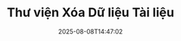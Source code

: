 ---
############################# Static ############################
layout: "family"
date:  2025-08-08T14:47:02
draft: false

product: "Redaction"
product_tag: "redaction"

lang: vi

############################# Head ############################
head_title: "Giải pháp Xóa Dữ liệu Tài liệu. Chỉnh sửa hoặc xóa bất kỳ dữ liệu nhạy cảm nào."
head_description: "Xóa, ẩn hoặc che giấu văn bản, hình ảnh, hoặc siêu dữ liệu trong PDF, tài liệu Word, bảng tính Excel, bài thuyết trình PowerPoint, hình ảnh và nhiều hơn nữa. Sử dụng thư viện của chúng tôi trong các ứng dụng .NET, Java, Python hoặc ứng dụng trên đám mây."

############################# Header ############################
title: "Thư viện Xóa Dữ liệu Tài liệu"
description:  |
  Ẩn hoặc xóa thông tin cá nhân từ các loại tệp khác nhau.

  Chỉnh sửa văn bản hoặc hình ảnh để loại bỏ nội dung nhạy cảm.

  Quản lý siêu dữ liệu tệp với các tính năng nâng cao của chúng tôi.

############################# Supported Platforms ###############################
supported_platforms:
  enable: true
  head_title: "Chọn Nền Tảng Của Bạn"
  title: "Tính Độc Lập Nền Tảng"
  description: "Thư viện GroupDocs.Redaction hỗ trợ các hệ điều hành và frameworks sau:"
  details_link_title: "Tìm hiểu thêm"

  items:
    # items loop
    - title: ".NET"
      description: GroupDocs.Redaction .NET 
      color: "blue"
      tag: "net"
      link: "/redaction/net/"
      features_link: "https://docs.groupdocs.com/redaction/net/system-requirements/"
      features:
          # features loop
          - rows: "2"
            content: |
                    .NET Framework 4.6.2 or higher <br> .NET Core 3.1 or higher
      
          # features loop
          - rows: "4"
            content: |
                    Windows <br> Linux <br> Mac OS <br> Microsoft Azure
      
          # features loop
          - rows: "3"
            content: |
                    Microsoft Visual Studio <br> JetBrains Rider <br> Microsoft Visual Code
      
          # features loop
          - rows: "1"
            content: |
                    30+ file formats
      

    # items loop
    - title: "Java"
      description: GroupDocs.Redaction Java
      color: "red"
      tag: "java"
      link: "/redaction/java/"
      features_link: "https://docs.groupdocs.com/redaction/java/system-requirements/"
      features:
          # features loop
          - rows: "2"
            content: |
                    Java 8 or higher <br> Kotlin
      
          # features loop
          - rows: "4"
            content: |
                    Windows <br> Linux <br> Mac OS
      
          # features loop
          - rows: "3"
            content: |
                    IntelliJ IDEA <br> Eclipse <br> NetBeans
      
          # features loop
          - rows: "1"
            content: |
                    30+ file formats

    # items loop
    - title: "Python"
      description: GroupDocs.Redaction Python
      color: "yellow"
      tag: "python-net"
      link: "/redaction/python-net/"
      features_link: "https://docs.groupdocs.com/redaction/python-net/system-requirements/"
      features:
          # features loop
          - rows: "2"
            content: |
                    Python 3.9+ and .Net 6+
      
          # features loop
          - rows: "4"
            content: |
                    Windows <br> Linux <br> Mac OS
      
          # features loop
          - rows: "3"
            content: |
                    IDLE <br> PyCharm <br> Visual Studio Code
      
          # features loop
          - rows: "1"
            content: |
                    30+ file formats

############################# Features ###############################
features:
  enable: true
  title: "GroupDocs.Redaction Tóm Lược"
  description: "Giải pháp quản lý nội dung trong PDF, tài liệu Office, hình ảnh và các tệp kinh doanh khác."

  items:
    # items loop
    - icon: "text"
      title: "Xóa hoặc Chỉnh sửa Văn bản"
      content: "Tìm và xóa văn bản nhạy cảm trong tài liệu của bạn."

    # items loop
    - icon: "image"
      title: "Xóa Hình ảnh"
      content: "Ẩn các khu vực hình ảnh trong tệp của bạn một cách hiệu quả."

    # items loop
    - icon: "template"
      title: "Quản lý Siêu dữ liệu"
      content: "Xóa hoặc thay thế siêu dữ liệu như tác giả trong tài liệu Word hoặc dữ liệu EXIF trong hình ảnh."

    # items loop
    - icon: "pdf"
      title: "Các Tính năng Nâng cao"
      content: "Tìm kiếm dữ liệu để xóa bằng cách sử dụng biểu thức chính quy hoặc tích hợp AI."

############################# Code samples ############################
code_samples:
  enable: true
  title: "Mẫu Mã GroupDocs.Redaction"
  description: "Các trường hợp sử dụng điển hình của các thao tác xóa dữ liệu trong GroupDocs.Redaction."
  items:
    # code sample loop
    - title: "Cách Xóa Văn bản trong Tài liệu PDF"
      content: |
       GroupDocs.Redaction là giải pháp tốt nhất để xóa văn bản trong tài liệu của bạn chỉ với vài bước.
      samples:
        - language: "C#"
          color: "blue"
          content: |
            ```csharp {style=abap}   
            // Gửi đường dẫn tệp cần xóa cho một instance của Redactor
            using (Redactor redactor  = new Redactor("source.pdf"))
            {
                // Cung cấp các tùy chọn xóa
                var redaction = new ExactPhraseRedaction("Sensitive data", new ReplacementOptions("[hidden]"));

                // Xóa và lưu kết quả
                redactor.Apply(redaction);

                var outputFile = redactor.Save();
            }   
            ```
        - language: "Java"
          color: "red"
          content: |
            ```java {style=abap}   
            // Gửi đường dẫn tệp cần xóa cho một instance của Redactor
            final Redactor redactor  = new Redactor("source.pdf");

            try 
            {
                // Cung cấp các tùy chọn xóa
                ExactPhraseRedaction redaction = new ExactPhraseRedaction("Sensitive data", new ReplacementOptions("[hidden]"));

                // Xóa và lưu kết quả
                redactor.apply(redaction);
                redactor.save();
            }
            finally { redactor.close(); } 
            ```
        - language: "Python"
          color: "yellow"
          content: |
            ```python {style=abap}
            import groupdocs.redaction as gr
            import groupdocs.redaction.options as gro
            import groupdocs.redaction.redactions as grr

            def run():

                # Gửi đường dẫn tệp cần xóa cho một instance của Redactor
                with gr.Redactor("source.pdf") as redactor:

                    # Cung cấp các tùy chọn xóa
                    repl_opt = grr.ReplacementOptions("[hidden]")
                    ex_red = grr.ExactPhraseRedaction("Sensitive data", repl_opt)

                    # Xóa và lưu kết quả
                    result = redactor.apply(ex_red)
        
                    so = gro.SaveOptions()
                    so.add_suffix = True
                    so.rasterize_to_pdf = False
                    result_path = redactor.save(so)
            ```

############################# Supported Formats ###############################
formats:
  enable: true
  title: "Hỗ Trợ Hơn 30 Định Dạng Tệp"
  description: "GroupDocs.Redaction hỗ trợ các thao tác xóa trên tất cả các định dạng tệp kinh doanh phổ biến."

############################# Metrics ###############################
metrics:
  enable: true
  title: "GroupDocs.Redaction Thành Tựu"
  description: "Khám Phá Các Chỉ Số Chính Nổi Bật Thành Công Của Thư Viện Chúng Tôi"

  items:
    # items loop
    - number: "40+"
      title: "Các Định Dạng Hỗ Trợ"
      content: "GroupDocs.Redaction hỗ trợ các thao tác với hơn 30 định dạng tệp phổ biến."

    # items loop
    - number: "440k"
      title: "Tải Xuống NuGet"
      content: "GroupDocs.Redaction cho .NET đã được tải xuống hơn 440.000 lần từ NuGet."

    # items loop
    - number: "12k"
      title: "Tải Xuống Maven"
      content: "GroupDocs.Redaction có hơn 12.000 lượt tải xuống trên Maven, cung cấp các tính năng xóa dữ liệu mạnh mẽ cho Java."

    # items loop
    - number: "140+"
      title: "Khách Hàng Hài Lòng"
      content: "Cả các doanh nghiệp toàn cầu và các nhà phát triển cá nhân đều tin tưởng vào các sản phẩm của GroupDocs để xây dựng các giải pháp đổi mới."


############################# Customers ###############################
customers:
  enable: true
  title: "Các Khách Hàng Hài Lòng Của Chúng Tôi"
  description: "Các thư viện của GroupDocs được tin dùng bởi những thương hiệu được công nhận và tôn trọng toàn cầu."

  items:
    # items loop
    - title: "BenQ Corporation"
      logo: "benq"
      
    # items loop
    - title: "Nasdaq Stock Market"
      logo: "nasdaq"
      
    # items loop
    - title: "AT&T Inc."
      logo: "att"
      
    # items loop
    - title: "Customer logo AstraZeneca"
      logo: "astrazeneca"
      
    # items loop
    - title: "Central Bank of Argentina"
      logo: "argentinacentralbank"
      
    # items loop
    - title: "Roche Holding AG"
      logo: "roche"
      
    # items loop
    - title: "Capita"
      logo: "capita"
      
    # items loop
    - title: "Axa S.A."
      logo: "axa"
      
    # items loop
    - title: "Instructure Inc."
      logo: "instructure"
      
    # items loop
    - title: "Wipro"
      logo: "wipro"


############################# Actions ###############################
actions:
  enable: true
  title: "Sẵn Sàng Bắt Đầu Chưa?"
  description: "Thử nghiệm các tính năng của GroupDocs.Redaction miễn phí trên nền tảng của bạn."

  items:
    # items loop
    - title: ".NET"
      color: "blue"
      link: "/redaction/net/"

    # items loop
    - title: "Java"
      color: "red"
      link: "/redaction/java/"

    # items loop
    - title: "Node.js"
      color: "yellow"
      link: "/redaction/python-net/"   

############################# FAQ ###############################
faq:
  enable: true
  title: "Câu Hỏi Thường Gặp"
  description: "Các câu trả lời cho những câu hỏi thường gặp nhất."

  items:
    # items loop
    - question: "Thư viện GroupDocs.Redaction có cần bất kỳ phần mềm bên thứ ba nào để thao tác tài liệu không?"
      answer: "GroupDocs.Redaction không yêu cầu phần mềm bên ngoài như Adobe Acrobat, Microsoft Office hoặc các phần mềm khác."

    # items loop
    - question: "Tôi có thể thử thư viện GroupDocs.Redaction trước khi mua không?"
      answer: "Có, bạn có thể thử nghiệm GroupDocs.Redaction mà không cần mua giấy phép. Nó hoạt động ở chế độ thử nghiệm, thêm vào dấu nhắc thử nghiệm và giới hạn đầu ra trên 3 trang đầu tiên. Để kiểm tra mà không bị giới hạn, yêu cầu một giấy phép tạm thời 30 ngày. Để biết thêm chi tiết, [xem](https://purchase.groupdocs.com/temporary-license/)."

    # items loop
    - question: "Các tùy chọn giấy phép nào có sẵn?"
      answer: "Chúng tôi cung cấp một số loại giấy phép dựa trên nhu cầu phát triển và phân phối của bạn. Bao gồm giấy phép dựa trên nhà phát triển, giấy phép theo trang và giấy phép tính phí theo mức độ sử dụng. Tìm hiểu thêm [tại đây](https://purchase.groupdocs.com/pricing/redaction/net/)."

############################# Cloud Links ###############################
cloud_links:
  enable: true
  title: "GroupDocs.Redaction APIs Không Mã"
  description: "Tích hợp việc xóa tài liệu vào bất kỳ ứng dụng nào bằng cách sử dụng API REST dựa trên đám mây của chúng tôi."
  
  items:
    # items loop
    - title: "GroupDocs.Redaction Cloud for cURL"
      content: "Sử dụng lệnh cURL với API đám mây RESTful của chúng tôi để xóa tài liệu trong một loạt các định dạng tệp được hỗ trợ."
      icon: "groupdocs_redaction-for-curl"
      link: "https://products.groupdocs.cloud/redaction/curl"

    # items loop
    - title: "GroupDocs.Redaction Cloud for .NET"
      content: "Trích xuất hình ảnh, văn bản và siêu dữ liệu hoặc xóa tài liệu bằng cách sử dụng các mẫu trong các ứng dụng .NET của Microsoft."
      icon: "groupdocs_redaction-for-net"
      link: "https://products.groupdocs.cloud/redaction/net"

    # items loop
    - title: "GroupDocs.Redaction Cloud for Java"
      content: "SDK Java để xóa tài liệu và trích xuất dữ liệu trong các ứng dụng dựa trên Java của bạn."
      icon: "groupdocs_redaction-for-java"
      link: "https://products.groupdocs.cloud/redaction/java"

############################# App links ###############################
app_links:
  enable: true
  title: "GroupDocs.Redaction Ứng Dụng Không Mã"
  description: "Một ứng dụng web cho phép bạn xóa hơn 30 định dạng tệp phổ biến ngay trong trình duyệt của bạn."

  items:
    # items loop
    - title: "GroupDocs.Redaction Total"
      content: "Công cụ trực tuyến miễn phí để xóa Word, Excel, PowerPoint, PDF và hơn 30 loại tệp khác."
      icon: "groupdocs_redaction-app"
      link: "https://products.groupdocs.app/redaction/total"

    # items loop
    - title: "GroupDocs.Redaction DOCX"
      content: "Xóa tài liệu Word trong trình duyệt của bạn và trích xuất hình ảnh, văn bản hoặc siêu dữ liệu."
      icon: "groupdocs_words-app"
      link: "https://products.groupdocs.app/redaction/docx"

    # items loop
    - title: "GroupDocs.Redaction PDF"
      content: "Công cụ xóa PDF miễn phí hoạt động trên bất kỳ thiết bị hoặc nền tảng nào mà không có giới hạn."
      icon: "groupdocs_pdf-app"
      link: "https://products.groupdocs.app/redaction/pdf"


      


---